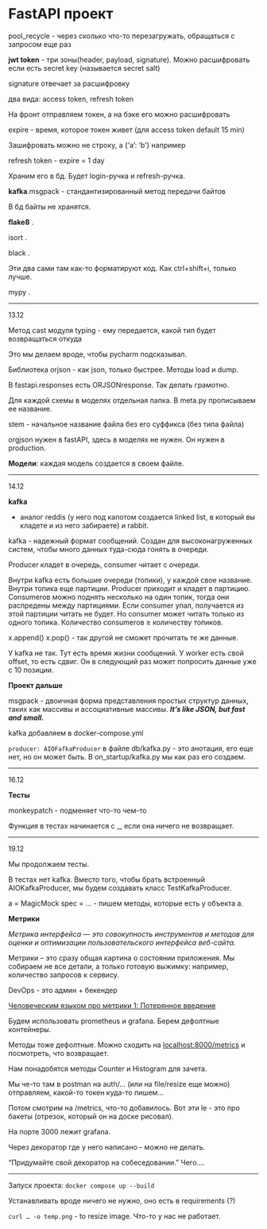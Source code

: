 # FastAPI проект

pool_recycle - через сколько что-то перезагружать, обращаться с запросом еще раз

**jwt token** - три зоны(header, payload, signature). Можно расшифровать если есть secret key (называется secret salt)

signature отвечает за расшифровку

два вида: access token, refresh token

На фронт отправляем токен, а на бэке его можно расшифровать

expire - время, которое токен живет (для access token default 15 min)

Зашифровать можно не строку, а {’a’: ‘b’} например

refresh token - expire = 1 day

Храним его в бд. Будет login-ручка и refresh-ручка.

**kafka**.msgpack - стандантизированный метод передачи байтов

В бд байты не хранятся.

**flake8** .

isort .

black .

Эти два сами там как-то форматируют код. Как ctrl+shift+i, только лучше.

mypy .

---

13.12

Метод cast модуля typing - ему передается, какой тип будет возвращаться откуда

Это мы делаем вроде, чтобы pycharm подсказывал.

Библиотека orjson - как json, только быстрее. Методы load и dump.

В fastapi.responses есть ORJSONresponse. Так делать грамотно.

Для каждой схемы в моделях отдельная папка. В meta.py прописываем ее название.

stem - начальное название файла без его суффикса (без типа файла)

orgjson нужен в fastAPI, здесь в моделях не нужен. Он нужен в production.

**Модели**: каждая модель создается в своем файле.

---

14.12

**kafka**

- аналог reddis (у него под капотом создается linked list, в который вы кладете и из него забираете) и rabbit.

kafka - надежный формат сообщений. Создан для высоконагруженных систем, чтобы много данных туда-сюда гонять в очереди.

Producer кладет в очередь, consumer читает с очереди.

Внутри kafka есть большие очереди (топики), у каждой свое название. Внутри топика еще партиции. Producer приходит и кладет в партицию. Consumerов можно поднять несколько на один топик, тогда они распредены между партициями. Если consumer упал, получается из этой партиции читать не будет. Но consumer может читать только из одного топика. Количество consumerов ≥  количеству топиков.

x.append()   x.pop()   - так другой не сможет прочитать те же данные.

У kafka не так. Тут есть время жизни сообщений. У worker есть свой offset, то есть сдвиг. Он в следующий раз может попросить данные уже с 10 позиции.

**Проект дальше**

msgpack - двоичная форма представления простых структур данных, таких как массивы и ассоциативные массивы. *******************It’s like JSON, but fast and small.*******************

kafka добавляем в docker-compose.yml

`producer: AIOFafkaProducer` в файле db/kafka.py - это анотация, его еще нет, но он может быть. В on_startup/kafka.py мы как раз его создаем.

---

16.12

**Тесты**

monkeypatch - подменяет что-то чем-то

Функция в тестах начинается с _, если она ничего не возвращает.

---

19.12

Мы продолжаем тесты.

В тестах нет kafka. Вместо того, чтобы брать встроенный AIOKafkaProducer, мы будем создавать класс TestKafkaProducer.

a = MagicMock spec = …    - пишем методы, которые есть у объекта a.

**Метрики**

*Метрика интерфейса — это совокупность инструментов и методов для оценки и оптимизации пользовательского интерфейса веб-сайта.*

Метрики – это сразу общая картина о состоянии приложения. Мы собираем не все детали, а только готовую выжимку: например, количество запросов к сервису.

DevOps - это админ + бекендер

[Человеческим языком про метрики 1: Потерянное введение](https://habr.com/ru/companies/tochka/articles/683608/)

Будем использовать prometheus и grafana. Берем дефолтные контейнеры.

Методы тоже дефолтные. Можно сходить на [localhost:8000/metrics](http://localhost:8000/metrics) и посмотреть, что возвращает.

Нам понадобятся методы Counter и Histogram для зачета.

Мы че-то там в postman на auth/… (или на file/resize еще можно) отправляем, какой-то токен куда-то пишем…

Потом смотрим на /metrics, что-то добавилось. Вот эти le - это про бакеты (отрезок, который он на доске рисовал).

На порте 3000 лежит grafana.

Через декоратор где у него написано - можно не делать.

“Придумайте свой декоратор на собеседовании.” Чего….

---

Запуск проекта: `docker compose up --build`

Устанавливать вроде ничего не нужно, оно есть в requirements (?)

`curl … -o temp.png`  - to resize image. Что-то у нас не работает.